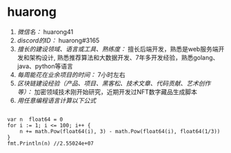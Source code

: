 # huarong

1. *微信名：* huarong41
2. *discord的ID：* huarong#3165
3. *擅长的建设领域、语言或工具、熟练度：*  擅长后端开发，熟悉是web服务端开发和架构设计, 熟悉推荐算法和大数据开发、7年多开发经验，熟悉golang、java、python等语言
4. *每周能花在业余项目的时间：* 7小时左右
5. *区块链建设经验（产品、项目、黑客松、技术文章、代码贡献、艺术创作等）：* 加密领域技术刚开始研究，近期开发过NFT数字藏品生成脚本
6. *用任意编程语言计算以下公式*

```golang

var n  float64 = 0
for i := 1; i <= 100; i++ {
	n += math.Pow(float64(i), 3) - math.Pow(float64(i), float64(1/3))
}
fmt.Println(n) //2.55024e+07
    
```
